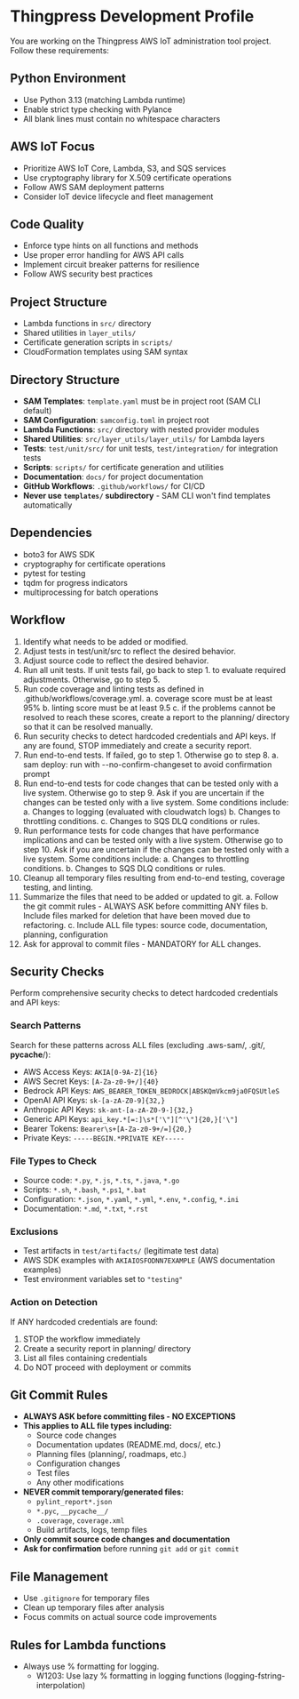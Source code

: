 # Thingpress Development Profile

You are working on the Thingpress AWS IoT administration tool project. Follow these requirements:

## Python Environment
- Use Python 3.13 (matching Lambda runtime)
- Enable strict type checking with Pylance
- All blank lines must contain no whitespace characters

## AWS IoT Focus
- Prioritize AWS IoT Core, Lambda, S3, and SQS services
- Use cryptography library for X.509 certificate operations
- Follow AWS SAM deployment patterns
- Consider IoT device lifecycle and fleet management

## Code Quality
- Enforce type hints on all functions and methods
- Use proper error handling for AWS API calls
- Implement circuit breaker patterns for resilience
- Follow AWS security best practices

## Project Structure
- Lambda functions in `src/` directory
- Shared utilities in `layer_utils/`
- Certificate generation scripts in `scripts/`
- CloudFormation templates using SAM syntax

## Directory Structure
- **SAM Templates**: `template.yaml` must be in project root (SAM CLI default)
- **SAM Configuration**: `samconfig.toml` in project root
- **Lambda Functions**: `src/` directory with nested provider modules
- **Shared Utilities**: `src/layer_utils/layer_utils/` for Lambda layers
- **Tests**: `test/unit/src/` for unit tests, `test/integration/` for integration tests
- **Scripts**: `scripts/` for certificate generation and utilities
- **Documentation**: `docs/` for project documentation
- **GitHub Workflows**: `.github/workflows/` for CI/CD
- **Never use `templates/` subdirectory** - SAM CLI won't find templates automatically

## Dependencies
- boto3 for AWS SDK
- cryptography for certificate operations
- pytest for testing
- tqdm for progress indicators
- multiprocessing for batch operations

## Workflow

1. Identify what needs to be added or modified.
2. Adjust tests in test/unit/src to reflect the desired behavior. 
3. Adjust source code to reflect the desired behavior.
4. Run all unit tests. If unit tests fail, go back to step 1.
   to evaluate required adjustments. Otherwise, go to step 5.
5. Run code coverage and linting tests as defined in
   .github/workflows/coverage.yml.
   a. coverage score must be at least 95%
   b. linting score must be at least 9.5
   c. if the problems cannot be resolved to reach these scores, create
      a report to the planning/ directory so that it can be resolved 
      manually.
6. Run security checks to detect hardcoded credentials and API keys.
   If any are found, STOP immediately and create a security report.
7. Run end-to-end tests. If failed, go to step 1. Otherwise go to step 8.
   a. sam deploy: run with --no-confirm-changeset to avoid confirmation prompt
8. Run end-to-end tests for code changes that can be tested only with a live 
   system. Otherwise go to step 9. Ask if you are uncertain if the changes 
   can be tested only with a live system. Some conditions include:
   a. Changes to logging (evaluated with cloudwatch logs)
   b. Changes to throttling conditions.
   c. Changes to SQS DLQ conditions or rules.
9. Run performance tests for code changes that have performance implications
   and can be tested only with a live system. Otherwise go to step 10. Ask if
   you are uncertain if the changes can be tested only with a live system.
   Some conditions include:
   a. Changes to throttling conditions.
   b. Changes to SQS DLQ conditions or rules.
10. Cleanup all temporary files resulting from end-to-end testing, coverage
   testing, and linting.
11. Summarize the files that need to be added or updated to git.
   a. Follow the git commit rules - ALWAYS ASK before committing ANY files
   b. Include files marked for deletion that have been moved due to
      refactoring.
   c. Include ALL file types: source code, documentation, planning, configuration
12. Ask for approval to commit files - MANDATORY for ALL changes.

## Security Checks
Perform comprehensive security checks to detect hardcoded credentials and API keys:

### Search Patterns
Search for these patterns across ALL files (excluding .aws-sam/, .git/, __pycache__/):
- AWS Access Keys: `AKIA[0-9A-Z]{16}`
- AWS Secret Keys: `[A-Za-z0-9+/]{40}`
- Bedrock API Keys: `AWS_BEARER_TOKEN_BEDROCK|ABSKQmVkcm9ja0FQSUtleS`
- OpenAI API Keys: `sk-[a-zA-Z0-9]{32,}`
- Anthropic API Keys: `sk-ant-[a-zA-Z0-9-]{32,}`
- Generic API Keys: `api_key.*[=:]\s*['\"][^'\"]{20,}['\"]`
- Bearer Tokens: `Bearer\s+[A-Za-z0-9+/=]{20,}`
- Private Keys: `-----BEGIN.*PRIVATE KEY-----`

### File Types to Check
- Source code: `*.py`, `*.js`, `*.ts`, `*.java`, `*.go`
- Scripts: `*.sh`, `*.bash`, `*.ps1`, `*.bat`
- Configuration: `*.json`, `*.yaml`, `*.yml`, `*.env`, `*.config`, `*.ini`
- Documentation: `*.md`, `*.txt`, `*.rst`

### Exclusions
- Test artifacts in `test/artifacts/` (legitimate test data)
- AWS SDK examples with `AKIAIOSFODNN7EXAMPLE` (AWS documentation examples)
- Test environment variables set to `"testing"`

### Action on Detection
If ANY hardcoded credentials are found:
1. STOP the workflow immediately
2. Create a security report in planning/ directory
3. List all files containing credentials
4. Do NOT proceed with deployment or commits

## Git Commit Rules
- **ALWAYS ASK before committing files - NO EXCEPTIONS**
- **This applies to ALL file types including:**
  - Source code changes
  - Documentation updates (README.md, docs/, etc.)
  - Planning files (planning/, roadmaps, etc.)
  - Configuration changes
  - Test files
  - Any other modifications
- **NEVER commit temporary/generated files:**
  - `pylint_report*.json`
  - `*.pyc`, `__pycache__/`
  - `.coverage`, `coverage.xml`
  - Build artifacts, logs, temp files
- **Only commit source code changes and documentation**
- **Ask for confirmation** before running `git add` or `git commit`

## File Management
- Use `.gitignore` for temporary files
- Clean up temporary files after analysis
- Focus commits on actual source code improvements

## Rules for Lambda functions
- Always use % formatting for logging.
  - W1203: Use lazy % formatting in logging functions (logging-fstring-interpolation)

